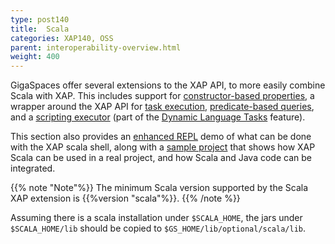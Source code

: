 ```yaml
---
type: post140
title:  Scala
categories: XAP140, OSS
parent: interoperability-overview.html
weight: 400
---
```



GigaSpaces offer several extensions to the XAP API, to more easily combine Scala with XAP. This includes support for [constructor-based properties](./scala-constructor-based-properties.html), a wrapper around the XAP API for [task execution](./scala-task-execution.html), [predicate-based queries](./scala-predicate-based-queries.html), and a [scripting executor](./scala-scripting-executor.html) (part of the [Dynamic Language Tasks](./task-dynamic-language.html) feature).

This section also provides an [enhanced REPL](./scala-enhanced-repl.html) demo of what can be done with the XAP scala shell, along with a [sample project](./scala-exemplary-project.html) that shows how XAP Scala can be used in a real project, and how Scala and Java code can be integrated.


{{% note "Note"%}}
The minimum Scala version supported by the Scala XAP extension is {{%version "scala"%}}.
{{% /note %}}
 
Assuming there is a scala installation under `$SCALA_HOME`, the jars under `$SCALA_HOME/lib` should be copied to `$GS_HOME/lib/optional/scala/lib`.
 
